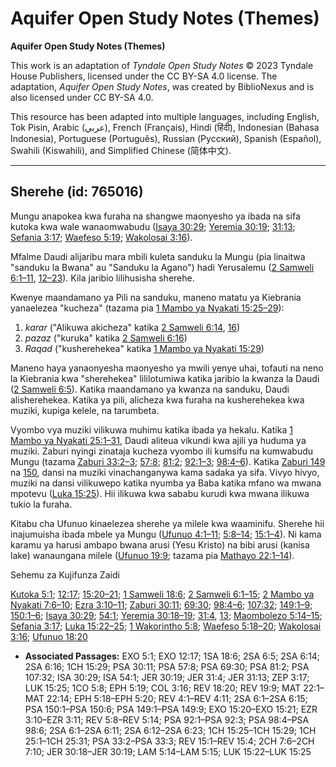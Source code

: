 # Aquifer Open Study Notes (Themes)

**Aquifer Open Study Notes (Themes)**

This work is an adaptation of *Tyndale Open Study Notes* © 2023 Tyndale House Publishers, licensed under the CC BY\-SA 4\.0 license. The adaptation, *Aquifer Open Study Notes*, was created by BiblioNexus and is also licensed under CC BY\-SA 4\.0\.

This resource has been adapted into multiple languages, including English, Tok Pisin, Arabic (عربي), French (Français), Hindi (हिंदी), Indonesian (Bahasa Indonesia), Portuguese (Português), Russian (Русский), Spanish (Español), Swahili (Kiswahili), and Simplified Chinese (简体中文).



--------------------------------

## Sherehe (id: 765016)

Mungu anapokea kwa furaha na shangwe maonyesho ya ibada na sifa kutoka kwa wale wanaomwabudu ([Isaya 30:29](https://ref.ly/Isa30:29); [Yeremia 30:19](https://ref.ly/Jer30:19); [31:13](https://ref.ly/Jer31:13); [Sefania 3:17](https://ref.ly/Zeph3:17); [Waefeso 5:19](https://ref.ly/Eph5:19); [Wakolosai 3:16](https://ref.ly/Col3:16)).

Mfalme Daudi alijaribu mara mbili kuleta sanduku la Mungu (pia linaitwa "sanduku la Bwana" au "Sanduku la Agano") hadi Yerusalemu ([2 Samweli 6:1–11](https://ref.ly/2Sam6:1-2Sam6:11), [12–23](https://ref.ly/2Sam6:12-2Sam6:23)). Kila jaribio lilihusisha sherehe.

Kwenye maandamano ya Pili na sanduku, maneno matatu ya Kiebrania yanaelezea "kucheza" (tazama pia [1 Mambo ya Nyakati 15:25–29](https://ref.ly/1Chr15:25-1Chr15:29)):

1. *karar* ("Alikuwa akicheza" katika [2 Samweli 6:14](https://ref.ly/2Sam6:14), [16](https://ref.ly/2Sam6:16))
2. *pazaz* ("kuruka" katika [2 Samweli 6:16](https://ref.ly/2Sam6:16))
3. *Raqad* ("kusherehekea" katika [1 Mambo ya Nyakati 15:29](https://ref.ly/1Chr15:29))

Maneno haya yanaonyesha maonyesho ya mwili yenye uhai, tofauti na neno la Kiebrania kwa "sherehekea" lililotumiwa katika jaribio la kwanza la Daudi ([2 Samweli 6:5](https://ref.ly/2Sam6:5)). Katika maandamano ya kwanza na sanduku, Daudi alisherehekea. Katika ya pili, alicheza kwa furaha na kusherehekea kwa muziki, kupiga kelele, na tarumbeta.

Vyombo vya muziki vilikuwa muhimu katika ibada ya hekalu. Katika [1 Mambo ya Nyakati 25:1–31](https://ref.ly/1Chr25:1-1Chr25:31), Daudi aliteua vikundi kwa ajili ya huduma ya muziki. Zaburi nyingi zinataja kucheza vyombo ili kumsifu na kumwabudu Mungu (tazama [Zaburi 33:2–3](https://ref.ly/Ps33:2-Ps33:3); [57:8](https://ref.ly/Ps57:8); [81:2](https://ref.ly/Ps81:2); [92:1–3](https://ref.ly/Ps92:1-Ps92:3); [98:4–6](https://ref.ly/Ps98:4-Ps98:6)). Katika [Zaburi 149](https://ref.ly/Ps149:1-Ps149:9) na [150](https://ref.ly/Ps150:1-Ps150:6), dansi na muziki vinachanganywa kama sadaka ya sifa. Vivyo hivyo, muziki na dansi vilikuwepo katika nyumba ya Baba katika mfano wa mwana mpotevu ([Luka 15:25](https://ref.ly/Luke15:25)). Hii ilikuwa kwa sababu kurudi kwa mwana ilikuwa tukio la furaha.

Kitabu cha Ufunuo kinaelezea sherehe ya milele kwa waaminifu. Sherehe hii inajumuisha ibada mbele ya Mungu ([Ufunuo 4:1–11](https://ref.ly/Rev4:1-Rev4:11); [5:8–14](https://ref.ly/Rev5:8-Rev5:14); [15:1–4](https://ref.ly/Rev15:1-Rev15:4)). Ni kama karamu ya harusi ambapo bwana arusi (Yesu Kristo) na bibi arusi (kanisa lake) wanaungana milele ([Ufunuo 19:9](https://ref.ly/Rev19:9); tazama pia [Mathayo 22:1–14](https://ref.ly/Matt22:1-Matt22:14)).

Sehemu za Kujifunza Zaidi

[Kutoka 5:1](https://ref.ly/Exod5:1); [12:17](https://ref.ly/Exod12:17); [15:20–21](https://ref.ly/Exod15:20-Exod15:21); [1 Samweli 18:6](https://ref.ly/1Sam18:6); [2 Samweli 6:1–15](https://ref.ly/2Sam6:1-2Sam6:15); [2 Mambo ya Nyakati 7:6–10](https://ref.ly/2Chr7:6-2Chr7:10); [Ezra 3:10–11](https://ref.ly/Ezra3:10-Ezra3:11); [Zaburi 30:11](https://ref.ly/Ps30:11); [69:30](https://ref.ly/Ps69:30); [98:4–6](https://ref.ly/Ps98:4-Ps98:6); [107:32](https://ref.ly/Ps107:32); [149:1–9](https://ref.ly/Ps149:1-Ps149:9); [150:1–6](https://ref.ly/Ps150:1-Ps150:6); [Isaya 30:29](https://ref.ly/Isa30:29); [54:1](https://ref.ly/Isa54:1); [Yeremia 30:18–19](https://ref.ly/Jer30:18-Jer30:19); [31:4](https://ref.ly/Jer31:4), [13](https://ref.ly/Jer31:13); [Maombolezo 5:14–15](https://ref.ly/Lam5:14-Lam5:15); [Sefania 3:17](https://ref.ly/Zeph3:17); [Luka 15:22–25](https://ref.ly/Luke15:22-Luke15:25); [1 Wakorintho 5:8](https://ref.ly/1Cor5:8); [Waefeso 5:18–20](https://ref.ly/Eph5:18-Eph5:20); [Wakolosai 3:16](https://ref.ly/Col3:16); [Ufunuo 18:20](https://ref.ly/Rev18:20)

* **Associated Passages:** EXO 5:1; EXO 12:17; 1SA 18:6; 2SA 6:5; 2SA 6:14; 2SA 6:16; 1CH 15:29; PSA 30:11; PSA 57:8; PSA 69:30; PSA 81:2; PSA 107:32; ISA 30:29; ISA 54:1; JER 30:19; JER 31:4; JER 31:13; ZEP 3:17; LUK 15:25; 1CO 5:8; EPH 5:19; COL 3:16; REV 18:20; REV 19:9; MAT 22:1–MAT 22:14; EPH 5:18–EPH 5:20; REV 4:1–REV 4:11; 2SA 6:1–2SA 6:15; PSA 150:1–PSA 150:6; PSA 149:1–PSA 149:9; EXO 15:20–EXO 15:21; EZR 3:10–EZR 3:11; REV 5:8–REV 5:14; PSA 92:1–PSA 92:3; PSA 98:4–PSA 98:6; 2SA 6:1–2SA 6:11; 2SA 6:12–2SA 6:23; 1CH 15:25–1CH 15:29; 1CH 25:1–1CH 25:31; PSA 33:2–PSA 33:3; REV 15:1–REV 15:4; 2CH 7:6–2CH 7:10; JER 30:18–JER 30:19; LAM 5:14–LAM 5:15; LUK 15:22–LUK 15:25

